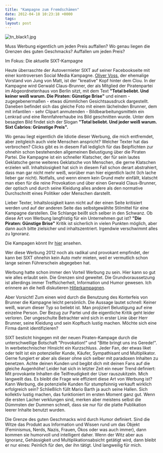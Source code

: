 ```yaml
---
title: "Kampagne zum Fremdschämen"
date: 2012-04-18 10:23:18 +0000
tags: 
layout: post
---
```

<img src="/content/images/tn_black1.jpg" alt="tn_black1.jpg" />


Muss Werbung eigentlich um jeden Preis auffallen? Wo genau liegen die Grenzen des guten Geschmacks? Auffallen um jeden Preis?


Im Fokus: Die aktuelle SIXT-Kampagne


Heute überraschte der Autovermieter SIXT auf seiner Facebookseite mit einer kontroversen Social Media Kampagne. <a href="http://www.olivervoss.com/">Oliver Voss</a>, der ehemalige Vorstand von Jung von Matt, ist der "kreative" Kopf hinter dem Clou. In der Kampagne wird Gerwald Claus-Brunner, der als Mitglied der Piratenpartei im Abgeordnetenhaus von Berlin sitzt, mit dem Text <strong>"Total beliebt. Und keiner weiß warum. Die Piraten: Günstige Brise"</strong> und einem - zugegebenermaßen - etwas dümmlichen Gesichtsausdruck dargestellt. Daneben befindet sich das gleiche Foto mit einem lächelnden Brunner, dem mit infantilen - sehr Clipart anmutenden - Bildbearbeitungsmitteln ein Lenkrad und eine Rennfahrerhaube ins Bild geschnitten wurde. Unter dem besagten Bild findet sich der Slogan <strong>"Total beliebt. Und jeder weiß warum. Sixt Cabrios: Grünstige Preis".</strong> 


Wo genau liegt eigentlich die Idiotie dieser Werbung, die mich entfremdet, aber zeitgleich auch viele Menschen anspricht? Welcher Texter hat das verbrochen? Clicks gibt es in diesem Fall lediglich für das Beipflichten zur ohnehin schon bestehenden allgemeinen Belustigung über die Piraten Partei. Die Kampagne ist ein schneller Klatscher, der für sein lautes Geklatsche gerne weiteres Geklatsche von Menschen, die gerne Klatschen erzielen will. Inhaltslosigkeit hat sich in diesem Fall schon derart abstrahiert, dass man gar nicht mehr weiß, worüber man hier eigentlich lacht (Ich lache lieber gar nicht). Notfalls, und wenn einem kein Grund mehr einfällt, klatscht man eben für die reine Provokation und über einen Gerwald Claus-Brunner, der optisch und durch seine Kleidung alles andere als den normative Durchschnitt eines Politiker oder Menschen darstellt. 


Lieber Texter, Inhaltslosigkeit kann nicht auf der einen Seite kritisiert werden und auf der anderen Seite das selbstgewählte Stilmittel für eine Kampagne darstellen. Die Schlange beißt sich selber in den Schwanz. Ob diese Art von Werbung langfristig für ein Unternehmen gut ist? <strong>"Die Piraten: Günstige Brise"</strong> Kritik ist sicherlich in vielen Punkten möglich, aber dann auch bitte zielsicher und inhaltszentriert. Irgendwie verschwimmt alles zu Ignoranz.


Die Kampagen könnt Ihr <a href="http://www.sixt.de/?sxref=sm_sixtfacebook_de&utm_source=sm_sixtfacebook_de&utm_medium=text&utm_campaign=piraten_12&utm_content=facebook_DE">hier</a> ansehen.


Wer diese Werbung 2012 noch als radikal und provokant empfindet, der kann bei SIXT ohnehin kein Auto mehr mieten, weil er vermutlich schon lange seinen Führerschein abgegeben hat. 


Werbung hatte schon immer den Vorteil Werbung zu sein. Hier kann so gut wie alles erlaubt sein. Die Grenzen sind geweitet. Die Grundvoraussetzung ist allerdings immer Treffsicherheit, Information und Humor gewesen. Ich erinnere an die heiß diskutieren [Hitlerkampagnen](http://www.spiegel.de/fotostrecke/fotostrecke-46277.html). 


Aber Vorsicht! Zum einen wird durch die Benutzung des Konterfeis von  Brunner die Kampagne leicht persönlich. Die Aussage lautet schnell: Keiner weiß, warum dieser Typ so beliebt ist. Man projiziert Belustigung auf eine einzelne Person. Der Bezug zur Partei und die eigentliche Kritik geht leider verloren. Der ungeschulte Betrachter wird sich in erster Linie über Herr Brunner, seine Kleidung und sein Kopftuch lustig machen. Möchte sich eine Firma damit identifizieren?


SIXT besticht hingegen mit der neuen Piraten-Kampage durch die unterschwellige Botschaft "Provokation!" und "Bitte bringt uns ins Gerede!". In werbetechnischer Hinsicht ein Kurzschluss. Jeder Fan, der etwas liket oder teilt ist ein potenzieller Kunde, Käufer, Sympathisant und Multiplikator. Gerne fungiert er aber als dieser ohne sich selber mit paradoxen Inhalten zu benetzen. Achte deinen Kunden und begibt dich mit deinen Fans auf die gleiche Augenhöhe! Leider hat sich in letzter Zeit ein neuer Trend definiert: Mit provokante Inhalten die Teilfreudigkeit der User rauszukitzeln. Mich langweilt das. Es bleibt die Frage wie effizient diese Art von Werbung ist? Kann Werbung, die potenzielle Kunden für stumpfsinnig verkauft wirklich erfolgreich sein? Schließlich füllt Mario Barth ja auch seine Hallen. Sich kollektiv lustig machen, das funktioniert im ersten Moment ganz gut. Wenn die ersten Lacher verklungen sind, merken aber meistens selbst die Dümmsten der Dummen schnell, dass sie nur für die platte Publikation leerer Inhalte benutzt wurden. 


Die Grenze des guten Geschmacks wird durch Humor definiert. Sind die Witze das Produkt aus Information und Wissen rund um das Objekt (Feminismus, Nerds, Nazis, Frauen, Ökos oder was auch immer), dann kommen sie humorvoll und intelligent daher. Wenn der Witz aber aus Ignoranz, Gehässigkeit und Multiplikationsabsicht getätigt wird, dann bleibt er nur eines: Peinlich für den, der ihn tätigt. Und langweilig für mich.
